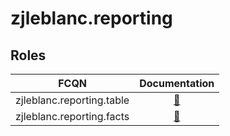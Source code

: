 # zjleblanc.reporting

## Roles

| FCQN | Documentation |
| --- | :---: |
| zjleblanc.reporting.table | [📝](https://github.com/zjleblanc/zjleblanc.reporting/blob/master/zjleblanc/reporting/roles/table/README.md) |
| zjleblanc.reporting.facts | [📝](https://github.com/zjleblanc/zjleblanc.reporting/blob/master/zjleblanc/reporting/roles/facts/README.md) |
